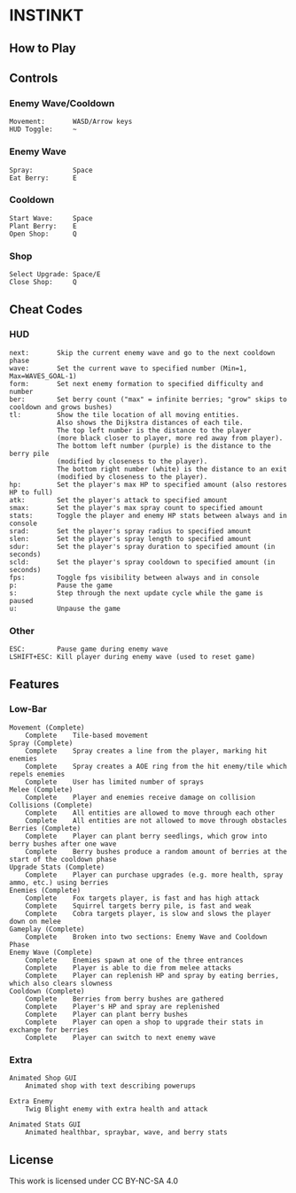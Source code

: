 # INSTINKT

## How to Play

## Controls

### Enemy Wave/Cooldown
    Movement:       WASD/Arrow keys
    HUD Toggle:     ~

### Enemy Wave
    Spray:          Space
    Eat Berry:      E

### Cooldown
    Start Wave:     Space
    Plant Berry:    E
    Open Shop:      Q

### Shop
    Select Upgrade: Space/E
    Close Shop:     Q



## Cheat Codes

### HUD
    next:       Skip the current enemy wave and go to the next cooldown phase
    wave:       Set the current wave to specified number (Min=1, Max=WAVES_GOAL-1)
    form:       Set next enemy formation to specified difficulty and number
    ber:        Set berry count ("max" = infinite berries; "grow" skips to cooldown and grows bushes)
    tl:         Show the tile location of all moving entities.
                Also shows the Dijkstra distances of each tile.
                The top left number is the distance to the player 
                (more black closer to player, more red away from player).
                The bottom left number (purple) is the distance to the berry pile
                (modified by closeness to the player).
                The bottom right number (white) is the distance to an exit
                (modified by closeness to the player).
    hp:         Set the player's max HP to specified amount (also restores HP to full)
    atk:        Set the player's attack to specified amount
    smax:       Set the player's max spray count to specified amount
    stats:      Toggle the player and enemy HP stats between always and in console    
    srad:       Set the player's spray radius to specified amount
    slen:       Set the player's spray length to specified amount
    sdur:       Set the player's spray duration to specified amount (in seconds)
    scld:       Set the player's spray cooldown to specified amount (in seconds)
    fps:        Toggle fps visibility between always and in console
    p:          Pause the game
    s:          Step through the next update cycle while the game is paused
    u:          Unpause the game

### Other
    ESC:        Pause game during enemy wave
    LSHIFT+ESC: Kill player during enemy wave (used to reset game)



## Features

### Low-Bar

    Movement (Complete)
        Complete    Tile-based movement
    Spray (Complete)
        Complete    Spray creates a line from the player, marking hit enemies
        Complete    Spray creates a AOE ring from the hit enemy/tile which repels enemies
        Complete    User has limited number of sprays
    Melee (Complete)
        Complete    Player and enemies receive damage on collision
    Collisions (Complete)
        Complete    All entities are allowed to move through each other
        Complete    All entities are not allowed to move through obstacles
    Berries (Complete)
        Complete    Player can plant berry seedlings, which grow into berry bushes after one wave
        Complete    Berry bushes produce a random amount of berries at the start of the cooldown phase
    Upgrade Stats (Complete)
        Complete    Player can purchase upgrades (e.g. more health, spray ammo, etc.) using berries
    Enemies (Complete)
        Complete    Fox targets player, is fast and has high attack
        Complete    Squirrel targets berry pile, is fast and weak
        Complete    Cobra targets player, is slow and slows the player down on melee
    Gameplay (Complete)
        Complete    Broken into two sections: Enemy Wave and Cooldown Phase
    Enemy Wave (Complete)
        Complete    Enemies spawn at one of the three entrances
        Complete    Player is able to die from melee attacks
        Complete    Player can replenish HP and spray by eating berries, which also clears slowness
    Cooldown (Complete)
        Complete    Berries from berry bushes are gathered
        Complete    Player's HP and spray are replenished
        Complete    Player can plant berry bushes
        Complete    Player can open a shop to upgrade their stats in exchange for berries
        Complete    Player can switch to next enemy wave

### Extra

    Animated Shop GUI
        Animated shop with text describing powerups

    Extra Enemy
        Twig Blight enemy with extra health and attack

    Animated Stats GUI
        Animated healthbar, spraybar, wave, and berry stats

## License

This work is licensed under CC BY-NC-SA 4.0

